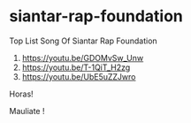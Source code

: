 # siantar-rap-foundation
Top List Song Of Siantar Rap Foundation


1. https://youtu.be/GDOMvSw_Unw
2. https://youtu.be/T-1QiT_H2zg
3. https://youtu.be/UbE5uZZJwro


Horas!

Mauliate !


